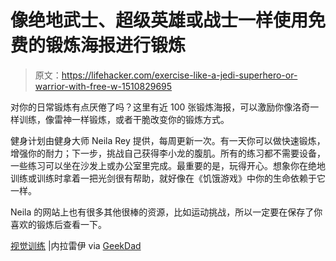 # 像绝地武士、超级英雄或战士一样使用免费的锻炼海报进行锻炼

> 原文：<https://lifehacker.com/exercise-like-a-jedi-superhero-or-warrior-with-free-w-1510829695>

对你的日常锻炼有点厌倦了吗？这里有近 100 张锻炼海报，可以激励你像洛奇一样训练，像雷神一样锻炼，或者干脆改变你的锻炼方式。



健身计划由健身大师 Neila Rey 提供，每周更新一次。有一天你可以做快速锻炼，增强你的耐力；下一步，挑战自己获得李小龙的腹肌。所有的练习都不需要设备，一些练习可以坐在沙发上或办公室里完成。最重要的是，玩得开心。想象你在绝地训练或训练时拿着一把光剑很有帮助，就好像在《饥饿游戏》中你的生命依赖于它一样。

Neila 的网站上也有很多其他很棒的资源，比如运动挑战，所以一定要在保存了你喜欢的锻炼后查看一下。

[视觉训练](http://neilarey.com/workouts.html) |内拉雷伊 via [GeekDad](http://geekdad.com/2014/01/keep-resolve-jedi-workout/)